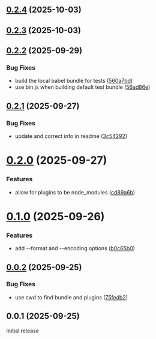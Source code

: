 ## [0.2.4](https://github.com/Didericis/bare-bundle-transform/compare/v0.2.3...v0.2.4) (2025-10-03)

## [0.2.3](https://github.com/Didericis/bare-bundle-transform/compare/v0.2.2...v0.2.3) (2025-10-03)

## [0.2.2](https://github.com/Didericis/bare-bundle-transform/compare/v0.2.1...v0.2.2) (2025-09-29)


### Bug Fixes

* build the local babel bundle for tests ([560a7bd](https://github.com/Didericis/bare-bundle-transform/commit/560a7bda951c7e97576f2b68233f60d73e80a5f5))
* use bin.js when building default test bundle ([56ad86e](https://github.com/Didericis/bare-bundle-transform/commit/56ad86e2855c19aa28a05d8d257532a9973700bc))

## [0.2.1](https://github.com/Didericis/bare-bundle-transform/compare/v0.2.0...v0.2.1) (2025-09-27)


### Bug Fixes

* update and correct info in readme ([3c54292](https://github.com/Didericis/bare-bundle-transform/commit/3c54292f504f86d4a7daa0a636a7ce983b5f272c))

# [0.2.0](https://github.com/Didericis/bare-bundle-transform/compare/v0.1.0...v0.2.0) (2025-09-27)


### Features

* allow for plugins to be node_modules ([cd89a6b](https://github.com/Didericis/bare-bundle-transform/commit/cd89a6bd31e6a4972c03793d2b69bb489c1877c2))

# [0.1.0](https://github.com/Didericis/bare-bundle-transform/compare/v0.0.2...v0.1.0) (2025-09-26)


### Features

* add --format and --encoding options ([b0c65b0](https://github.com/Didericis/bare-bundle-transform/commit/b0c65b0f20a755815db1802d50dbed747db08627))

## [0.0.2](https://github.com/Didericis/bare-bundle-transform/compare/v0.0.1...v0.0.2) (2025-09-25)

### Bug Fixes

- use cwd to find bundle and plugins ([75fedb2](https://github.com/Didericis/bare-bundle-transform/commit/75fedb26ddf80690bb70e039747a7b5470f74b59))

## 0.0.1 (2025-09-25)

Initial release
